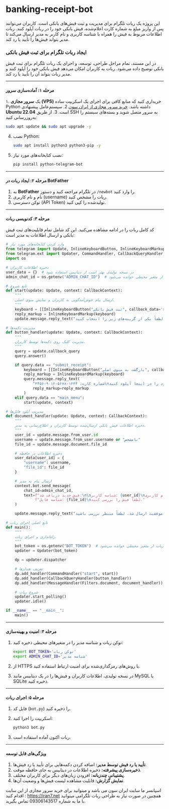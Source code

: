 # banking-receipt-bot
این پروژه یک ربات تلگرام برای مدیریت و ثبت فیش‌های بانکی است. کاربران می‌توانند پس از واریز مبلغ به شماره کارت اعلام‌شده، فیش بانکی خود را در ربات آپلود کنند. ربات اطلاعات مربوط به فیش را همراه با شناسه کاربری و نام کاربر به مدیر ارسال می‌کند تا مدیر بتواند فیش‌ها را تأیید یا رد کند.

### ایجاد ربات تلگرام برای ثبت فیش بانکی

در این مستند، تمام مراحل طراحی، توسعه، و اجرای یک ربات تلگرام برای ثبت فیش بانکی توضیح داده می‌شود. ربات به کاربران امکان می‌دهد فیش بانکی خود را آپلود کنند و مدیر ربات بتواند آن را تأیید یا رد کند.

---

#### مرحله ۱: آماده‌سازی سرور

۱. یک **سرور مجازی (VPS)** خریداری کنید که منابع کافی برای اجرای یک اسکریپت ساده Python داشته باشد.
[خرید سرور مجازی از ایران سون](https://iran7.net)
2. سیستم‌عامل پیشنهادی **Ubuntu 22.04** است.
3. از طریق SSH به سرور متصل شوید و بسته‌های سیستم را به‌روزرسانی کنید:
   ```bash
   sudo apt update && sudo apt upgrade -y
   ```

4. نصب Python:
   ```bash
   sudo apt install python3 python3-pip -y
   ```

5. نصب کتابخانه‌های مورد نیاز:
   ```bash
   pip install python-telegram-bot
   ```

---

#### مرحله ۲: ایجاد ربات در BotFather

1. به **BotFather** در تلگرام مراجعه کنید و دستور `/newbot` را وارد کنید.
2. نام و نام کاربری (username) ربات را مشخص کنید.
3. توکن دسترسی (API Token) تولیدشده را کپی کنید.

---

#### مرحله ۳: کدنویسی ربات

کد کامل ربات را در ادامه مشاهده می‌کنید. این کد شامل تمام قابلیت‌های ثبت فیش بانکی و ارسال اطلاعات به مدیر است:

```python
# وارد کردن کتابخانه‌های مورد نیاز
from telegram import Update, InlineKeyboardButton, InlineKeyboardMarkup
from telegram.ext import Updater, CommandHandler, CallbackQueryHandler, MessageHandler, Filters, CallbackContext
import os

# ذخیره اطلاعات کاربران
user_data = {}  # در نسخه تولیدی بهتر است از دیتابیس استفاده شود
admin_chat_id = os.getenv("ADMIN_CHAT_ID")  # شناسه تلگرام مدیر از متغیر محیطی خوانده می‌شود

# تابع شروع
def start(update: Update, context: CallbackContext):
    """
    ارسال پیام خوش‌آمدگویی به کاربران و نمایش منوی اصلی.
    """
    keyboard = [[InlineKeyboardButton("ثبت فیش بانکی", callback_data='submit_receipt')]]
    reply_markup = InlineKeyboardMarkup(keyboard)
    update.message.reply_text("به ربات ثبت فیش بانکی خوش آمدید. لطفاً یکی از گزینه‌های زیر را انتخاب کنید:", reply_markup=reply_markup)

# مدیریت دکمه‌ها
def button_handler(update: Update, context: CallbackContext):
    """
    مدیریت کلیک روی دکمه‌ها توسط کاربران.
    """
    query = update.callback_query
    query.answer()

    if query.data == "submit_receipt":
        keyboard = [[InlineKeyboardButton("بازگشت به منوی اصلی", callback_data='main_menu')]]
        reply_markup = InlineKeyboardMarkup(keyboard)
        query.message.reply_text(
            "شماره کارت: ۱۲۳۴-۵۶۷۸-۹۰۱۲-۳۴۵۶\nپس از واریز، فیش بانکی خود را در اینجا آپلود کنید.",
            reply_markup=reply_markup
        )
    elif query.data == "main_menu":
        start(update, context)

# مدیریت آپلود فایل‌ها
def document_handler(update: Update, context: CallbackContext):
    """
    ذخیره اطلاعات فیش بانکی ارسال‌شده توسط کاربران و اطلاع‌رسانی به مدیر.
    """
    user_id = update.message.from_user.id
    username = update.message.from_user.username or "نامشخص"
    file_id = update.message.document.file_id

    # ذخیره اطلاعات در حافظه
    user_data[user_id] = {
        "username": username,
        "file_id": file_id
    }

    # ارسال پیام به مدیر
    context.bot.send_message(
        chat_id=admin_chat_id,
        text=f"فیش جدید دریافت شد:\n\nشناسه کاربر: {user_id}\nنام کاربری: @{username}\n"
             f"شناسه فایل: {file_id}\nلطفاً فیش را بررسی کنید."
    )

    update.message.reply_text("فیش شما با موفقیت ارسال شد. لطفاً منتظر بررسی باشید.")

# تابع اصلی اجرای ربات
def main():
    """
    راه‌اندازی و اجرای ربات.
    """
    bot_token = os.getenv("BOT_TOKEN")  # توکن ربات از متغیر محیطی خوانده می‌شود
    updater = Updater(bot_token)

    dp = updater.dispatcher

    # تعریف هندلرها
    dp.add_handler(CommandHandler("start", start))
    dp.add_handler(CallbackQueryHandler(button_handler))
    dp.add_handler(MessageHandler(Filters.document, document_handler))

    # شروع ربات
    updater.start_polling()
    updater.idle()

if __name__ == "__main__":
    main()
```

---

#### مرحله ۴: امنیت و بهینه‌سازی

1. توکن ربات و شناسه مدیر را در متغیرهای محیطی ذخیره کنید:
   ```bash
   export BOT_TOKEN='توکن ربات'
   export ADMIN_CHAT_ID='شناسه مدیر'
   ```

2. از HTTPS یا روش‌های رمزگذاری‌شده برای امنیت ارتباط استفاده کنید.

3. در نسخه تولیدی، اطلاعات کاربران و فیش‌ها را در یک دیتابیس مانند MySQL یا SQLite ذخیره کنید.

---

#### مرحله ۵: اجرای ربات

1. فایل کد (`bot.py`) را ذخیره کنید.
2. اسکریپت را اجرا کنید:
   ```bash
   python3 bot.py
   ```

3. ربات اکنون آماده استفاده است.

---

#### ویژگی‌های قابل توسعه

1. **تأیید یا رد فیش توسط مدیر:** اضافه کردن دکمه‌هایی برای تأیید یا رد فیش‌ها.
2. **ذخیره‌سازی پیشرفته:** ذخیره اطلاعات در دیتابیس به جای حافظه موقت.
3. **پشتیبانی چندزبانه:** افزودن زبان‌های دیگر برای کاربران مختلف.
4. **نمایش گزارش:** قابلیت مشاهده لیست فیش‌ها و وضعیت آن‌ها.

اسپانسر ما سایت ایران سون می باشد و میتوانید برای خرید سرور مجازی از این سایت اقدام کنید : https://iran7.net
همچنین در صورت نیاز به طراحی ربات تلگرامی میتوانید با ما به شماره 09306143517 تماس بگیرید.
